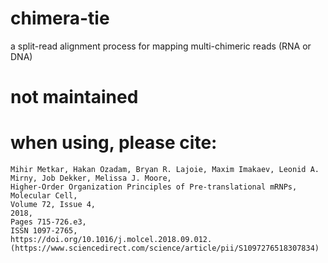 # chimera-tie
a split-read alignment process for mapping multi-chimeric reads (RNA or DNA)


# not maintained
# when using, please cite:
```
Mihir Metkar, Hakan Ozadam, Bryan R. Lajoie, Maxim Imakaev, Leonid A. Mirny, Job Dekker, Melissa J. Moore,
Higher-Order Organization Principles of Pre-translational mRNPs,
Molecular Cell,
Volume 72, Issue 4,
2018,
Pages 715-726.e3,
ISSN 1097-2765,
https://doi.org/10.1016/j.molcel.2018.09.012.
(https://www.sciencedirect.com/science/article/pii/S1097276518307834)
```
